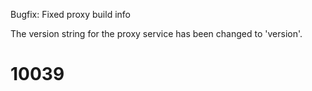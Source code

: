 Bugfix: Fixed proxy build info

The version string for the proxy service has been changed to 'version'.

# 10039
